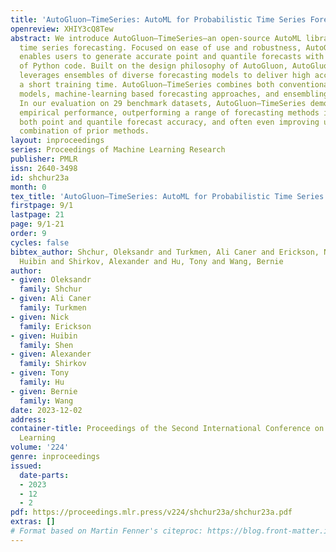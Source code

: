 ```yaml
---
title: 'AutoGluon–TimeSeries: AutoML for Probabilistic Time Series Forecasting'
openreview: XHIY3cQ8Tew
abstract: We introduce AutoGluon–TimeSeries—an open-source AutoML library for probabilistic
  time series forecasting. Focused on ease of use and robustness, AutoGluon-TimeSeries
  enables users to generate accurate point and quantile forecasts with just 3 lines
  of Python code. Built on the design philosophy of AutoGluon, AutoGluon–TimeSeries
  leverages ensembles of diverse forecasting models to deliver high accuracy within
  a short training time. AutoGluon–TimeSeries combines both conventional statistical
  models, machine-learning based forecasting approaches, and ensembling techniques.
  In our evaluation on 29 benchmark datasets, AutoGluon–TimeSeries demonstrates strong
  empirical performance, outperforming a range of forecasting methods in terms of
  both point and quantile forecast accuracy, and often even improving upon the best-in-hindsight
  combination of prior methods.
layout: inproceedings
series: Proceedings of Machine Learning Research
publisher: PMLR
issn: 2640-3498
id: shchur23a
month: 0
tex_title: 'AutoGluon–TimeSeries: AutoML for Probabilistic Time Series Forecasting'
firstpage: 9/1
lastpage: 21
page: 9/1-21
order: 9
cycles: false
bibtex_author: Shchur, Oleksandr and Turkmen, Ali Caner and Erickson, Nick and Shen,
  Huibin and Shirkov, Alexander and Hu, Tony and Wang, Bernie
author:
- given: Oleksandr
  family: Shchur
- given: Ali Caner
  family: Turkmen
- given: Nick
  family: Erickson
- given: Huibin
  family: Shen
- given: Alexander
  family: Shirkov
- given: Tony
  family: Hu
- given: Bernie
  family: Wang
date: 2023-12-02
address:
container-title: Proceedings of the Second International Conference on Automated Machine
  Learning
volume: '224'
genre: inproceedings
issued:
  date-parts:
  - 2023
  - 12
  - 2
pdf: https://proceedings.mlr.press/v224/shchur23a/shchur23a.pdf
extras: []
# Format based on Martin Fenner's citeproc: https://blog.front-matter.io/posts/citeproc-yaml-for-bibliographies/
---
```


